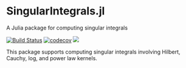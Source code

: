 # SingularIntegrals.jl
A Julia package for computing singular integrals



[![Build Status](https://github.com/JuliaApproximation/SingularIntegrals.jl/workflows/CI/badge.svg)](https://github.com/JuliaApproximation/SingularIntegrals.jl/actions)
[![codecov](https://codecov.io/gh/JuliaApproximation/SingularIntegrals.jl/branch/master/graph/badge.svg)](https://codecov.io/gh/JuliaApproximation/SingularIntegrals.jl)
[![](https://img.shields.io/badge/docs-latest-blue.svg)](https://JuliaApproximation.github.io/SingularIntegrals.jl)


This package supports computing singular integrals involving Hilbert,
Cauchy, log, and power law kernels.